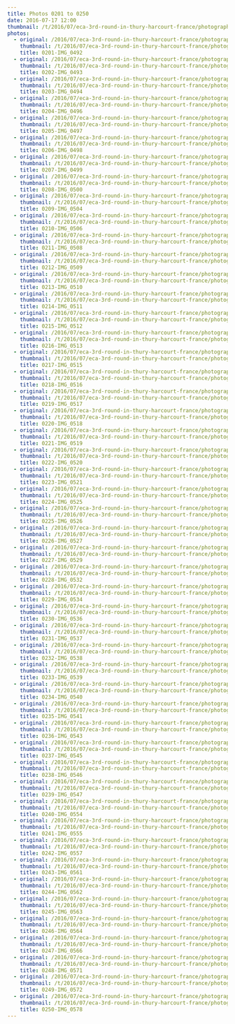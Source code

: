 ```yaml
---
title: Photos 0201 to 0250
date: 2016-07-17 12:00
thumbnail: /t/2016/07/eca-3rd-round-in-thury-harcourt-france/photographs-from-saturday-16th/photos-0201-to-0250/0201-img_0492.jpg
photos:
  - original: /2016/07/eca-3rd-round-in-thury-harcourt-france/photographs-from-saturday-16th/photos-0201-to-0250/0201-img_0492.jpg
    thumbnail: /t/2016/07/eca-3rd-round-in-thury-harcourt-france/photographs-from-saturday-16th/photos-0201-to-0250/0201-img_0492.jpg
    title: 0201-IMG_0492
  - original: /2016/07/eca-3rd-round-in-thury-harcourt-france/photographs-from-saturday-16th/photos-0201-to-0250/0202-img_0493.jpg
    thumbnail: /t/2016/07/eca-3rd-round-in-thury-harcourt-france/photographs-from-saturday-16th/photos-0201-to-0250/0202-img_0493.jpg
    title: 0202-IMG_0493
  - original: /2016/07/eca-3rd-round-in-thury-harcourt-france/photographs-from-saturday-16th/photos-0201-to-0250/0203-img_0494.jpg
    thumbnail: /t/2016/07/eca-3rd-round-in-thury-harcourt-france/photographs-from-saturday-16th/photos-0201-to-0250/0203-img_0494.jpg
    title: 0203-IMG_0494
  - original: /2016/07/eca-3rd-round-in-thury-harcourt-france/photographs-from-saturday-16th/photos-0201-to-0250/0204-img_0496.jpg
    thumbnail: /t/2016/07/eca-3rd-round-in-thury-harcourt-france/photographs-from-saturday-16th/photos-0201-to-0250/0204-img_0496.jpg
    title: 0204-IMG_0496
  - original: /2016/07/eca-3rd-round-in-thury-harcourt-france/photographs-from-saturday-16th/photos-0201-to-0250/0205-img_0497.jpg
    thumbnail: /t/2016/07/eca-3rd-round-in-thury-harcourt-france/photographs-from-saturday-16th/photos-0201-to-0250/0205-img_0497.jpg
    title: 0205-IMG_0497
  - original: /2016/07/eca-3rd-round-in-thury-harcourt-france/photographs-from-saturday-16th/photos-0201-to-0250/0206-img_0498.jpg
    thumbnail: /t/2016/07/eca-3rd-round-in-thury-harcourt-france/photographs-from-saturday-16th/photos-0201-to-0250/0206-img_0498.jpg
    title: 0206-IMG_0498
  - original: /2016/07/eca-3rd-round-in-thury-harcourt-france/photographs-from-saturday-16th/photos-0201-to-0250/0207-img_0499.jpg
    thumbnail: /t/2016/07/eca-3rd-round-in-thury-harcourt-france/photographs-from-saturday-16th/photos-0201-to-0250/0207-img_0499.jpg
    title: 0207-IMG_0499
  - original: /2016/07/eca-3rd-round-in-thury-harcourt-france/photographs-from-saturday-16th/photos-0201-to-0250/0208-img_0500.jpg
    thumbnail: /t/2016/07/eca-3rd-round-in-thury-harcourt-france/photographs-from-saturday-16th/photos-0201-to-0250/0208-img_0500.jpg
    title: 0208-IMG_0500
  - original: /2016/07/eca-3rd-round-in-thury-harcourt-france/photographs-from-saturday-16th/photos-0201-to-0250/0209-img_0504.jpg
    thumbnail: /t/2016/07/eca-3rd-round-in-thury-harcourt-france/photographs-from-saturday-16th/photos-0201-to-0250/0209-img_0504.jpg
    title: 0209-IMG_0504
  - original: /2016/07/eca-3rd-round-in-thury-harcourt-france/photographs-from-saturday-16th/photos-0201-to-0250/0210-img_0506.jpg
    thumbnail: /t/2016/07/eca-3rd-round-in-thury-harcourt-france/photographs-from-saturday-16th/photos-0201-to-0250/0210-img_0506.jpg
    title: 0210-IMG_0506
  - original: /2016/07/eca-3rd-round-in-thury-harcourt-france/photographs-from-saturday-16th/photos-0201-to-0250/0211-img_0508.jpg
    thumbnail: /t/2016/07/eca-3rd-round-in-thury-harcourt-france/photographs-from-saturday-16th/photos-0201-to-0250/0211-img_0508.jpg
    title: 0211-IMG_0508
  - original: /2016/07/eca-3rd-round-in-thury-harcourt-france/photographs-from-saturday-16th/photos-0201-to-0250/0212-img_0509.jpg
    thumbnail: /t/2016/07/eca-3rd-round-in-thury-harcourt-france/photographs-from-saturday-16th/photos-0201-to-0250/0212-img_0509.jpg
    title: 0212-IMG_0509
  - original: /2016/07/eca-3rd-round-in-thury-harcourt-france/photographs-from-saturday-16th/photos-0201-to-0250/0213-img_0510.jpg
    thumbnail: /t/2016/07/eca-3rd-round-in-thury-harcourt-france/photographs-from-saturday-16th/photos-0201-to-0250/0213-img_0510.jpg
    title: 0213-IMG_0510
  - original: /2016/07/eca-3rd-round-in-thury-harcourt-france/photographs-from-saturday-16th/photos-0201-to-0250/0214-img_0511.jpg
    thumbnail: /t/2016/07/eca-3rd-round-in-thury-harcourt-france/photographs-from-saturday-16th/photos-0201-to-0250/0214-img_0511.jpg
    title: 0214-IMG_0511
  - original: /2016/07/eca-3rd-round-in-thury-harcourt-france/photographs-from-saturday-16th/photos-0201-to-0250/0215-img_0512.jpg
    thumbnail: /t/2016/07/eca-3rd-round-in-thury-harcourt-france/photographs-from-saturday-16th/photos-0201-to-0250/0215-img_0512.jpg
    title: 0215-IMG_0512
  - original: /2016/07/eca-3rd-round-in-thury-harcourt-france/photographs-from-saturday-16th/photos-0201-to-0250/0216-img_0513.jpg
    thumbnail: /t/2016/07/eca-3rd-round-in-thury-harcourt-france/photographs-from-saturday-16th/photos-0201-to-0250/0216-img_0513.jpg
    title: 0216-IMG_0513
  - original: /2016/07/eca-3rd-round-in-thury-harcourt-france/photographs-from-saturday-16th/photos-0201-to-0250/0217-img_0515.jpg
    thumbnail: /t/2016/07/eca-3rd-round-in-thury-harcourt-france/photographs-from-saturday-16th/photos-0201-to-0250/0217-img_0515.jpg
    title: 0217-IMG_0515
  - original: /2016/07/eca-3rd-round-in-thury-harcourt-france/photographs-from-saturday-16th/photos-0201-to-0250/0218-img_0516.jpg
    thumbnail: /t/2016/07/eca-3rd-round-in-thury-harcourt-france/photographs-from-saturday-16th/photos-0201-to-0250/0218-img_0516.jpg
    title: 0218-IMG_0516
  - original: /2016/07/eca-3rd-round-in-thury-harcourt-france/photographs-from-saturday-16th/photos-0201-to-0250/0219-img_0517.jpg
    thumbnail: /t/2016/07/eca-3rd-round-in-thury-harcourt-france/photographs-from-saturday-16th/photos-0201-to-0250/0219-img_0517.jpg
    title: 0219-IMG_0517
  - original: /2016/07/eca-3rd-round-in-thury-harcourt-france/photographs-from-saturday-16th/photos-0201-to-0250/0220-img_0518.jpg
    thumbnail: /t/2016/07/eca-3rd-round-in-thury-harcourt-france/photographs-from-saturday-16th/photos-0201-to-0250/0220-img_0518.jpg
    title: 0220-IMG_0518
  - original: /2016/07/eca-3rd-round-in-thury-harcourt-france/photographs-from-saturday-16th/photos-0201-to-0250/0221-img_0519.jpg
    thumbnail: /t/2016/07/eca-3rd-round-in-thury-harcourt-france/photographs-from-saturday-16th/photos-0201-to-0250/0221-img_0519.jpg
    title: 0221-IMG_0519
  - original: /2016/07/eca-3rd-round-in-thury-harcourt-france/photographs-from-saturday-16th/photos-0201-to-0250/0222-img_0520.jpg
    thumbnail: /t/2016/07/eca-3rd-round-in-thury-harcourt-france/photographs-from-saturday-16th/photos-0201-to-0250/0222-img_0520.jpg
    title: 0222-IMG_0520
  - original: /2016/07/eca-3rd-round-in-thury-harcourt-france/photographs-from-saturday-16th/photos-0201-to-0250/0223-img_0521.jpg
    thumbnail: /t/2016/07/eca-3rd-round-in-thury-harcourt-france/photographs-from-saturday-16th/photos-0201-to-0250/0223-img_0521.jpg
    title: 0223-IMG_0521
  - original: /2016/07/eca-3rd-round-in-thury-harcourt-france/photographs-from-saturday-16th/photos-0201-to-0250/0224-img_0525.jpg
    thumbnail: /t/2016/07/eca-3rd-round-in-thury-harcourt-france/photographs-from-saturday-16th/photos-0201-to-0250/0224-img_0525.jpg
    title: 0224-IMG_0525
  - original: /2016/07/eca-3rd-round-in-thury-harcourt-france/photographs-from-saturday-16th/photos-0201-to-0250/0225-img_0526.jpg
    thumbnail: /t/2016/07/eca-3rd-round-in-thury-harcourt-france/photographs-from-saturday-16th/photos-0201-to-0250/0225-img_0526.jpg
    title: 0225-IMG_0526
  - original: /2016/07/eca-3rd-round-in-thury-harcourt-france/photographs-from-saturday-16th/photos-0201-to-0250/0226-img_0527.jpg
    thumbnail: /t/2016/07/eca-3rd-round-in-thury-harcourt-france/photographs-from-saturday-16th/photos-0201-to-0250/0226-img_0527.jpg
    title: 0226-IMG_0527
  - original: /2016/07/eca-3rd-round-in-thury-harcourt-france/photographs-from-saturday-16th/photos-0201-to-0250/0227-img_0529.jpg
    thumbnail: /t/2016/07/eca-3rd-round-in-thury-harcourt-france/photographs-from-saturday-16th/photos-0201-to-0250/0227-img_0529.jpg
    title: 0227-IMG_0529
  - original: /2016/07/eca-3rd-round-in-thury-harcourt-france/photographs-from-saturday-16th/photos-0201-to-0250/0228-img_0532.jpg
    thumbnail: /t/2016/07/eca-3rd-round-in-thury-harcourt-france/photographs-from-saturday-16th/photos-0201-to-0250/0228-img_0532.jpg
    title: 0228-IMG_0532
  - original: /2016/07/eca-3rd-round-in-thury-harcourt-france/photographs-from-saturday-16th/photos-0201-to-0250/0229-img_0534.jpg
    thumbnail: /t/2016/07/eca-3rd-round-in-thury-harcourt-france/photographs-from-saturday-16th/photos-0201-to-0250/0229-img_0534.jpg
    title: 0229-IMG_0534
  - original: /2016/07/eca-3rd-round-in-thury-harcourt-france/photographs-from-saturday-16th/photos-0201-to-0250/0230-img_0536.jpg
    thumbnail: /t/2016/07/eca-3rd-round-in-thury-harcourt-france/photographs-from-saturday-16th/photos-0201-to-0250/0230-img_0536.jpg
    title: 0230-IMG_0536
  - original: /2016/07/eca-3rd-round-in-thury-harcourt-france/photographs-from-saturday-16th/photos-0201-to-0250/0231-img_0537.jpg
    thumbnail: /t/2016/07/eca-3rd-round-in-thury-harcourt-france/photographs-from-saturday-16th/photos-0201-to-0250/0231-img_0537.jpg
    title: 0231-IMG_0537
  - original: /2016/07/eca-3rd-round-in-thury-harcourt-france/photographs-from-saturday-16th/photos-0201-to-0250/0232-img_0538.jpg
    thumbnail: /t/2016/07/eca-3rd-round-in-thury-harcourt-france/photographs-from-saturday-16th/photos-0201-to-0250/0232-img_0538.jpg
    title: 0232-IMG_0538
  - original: /2016/07/eca-3rd-round-in-thury-harcourt-france/photographs-from-saturday-16th/photos-0201-to-0250/0233-img_0539.jpg
    thumbnail: /t/2016/07/eca-3rd-round-in-thury-harcourt-france/photographs-from-saturday-16th/photos-0201-to-0250/0233-img_0539.jpg
    title: 0233-IMG_0539
  - original: /2016/07/eca-3rd-round-in-thury-harcourt-france/photographs-from-saturday-16th/photos-0201-to-0250/0234-img_0540.jpg
    thumbnail: /t/2016/07/eca-3rd-round-in-thury-harcourt-france/photographs-from-saturday-16th/photos-0201-to-0250/0234-img_0540.jpg
    title: 0234-IMG_0540
  - original: /2016/07/eca-3rd-round-in-thury-harcourt-france/photographs-from-saturday-16th/photos-0201-to-0250/0235-img_0541.jpg
    thumbnail: /t/2016/07/eca-3rd-round-in-thury-harcourt-france/photographs-from-saturday-16th/photos-0201-to-0250/0235-img_0541.jpg
    title: 0235-IMG_0541
  - original: /2016/07/eca-3rd-round-in-thury-harcourt-france/photographs-from-saturday-16th/photos-0201-to-0250/0236-img_0543.jpg
    thumbnail: /t/2016/07/eca-3rd-round-in-thury-harcourt-france/photographs-from-saturday-16th/photos-0201-to-0250/0236-img_0543.jpg
    title: 0236-IMG_0543
  - original: /2016/07/eca-3rd-round-in-thury-harcourt-france/photographs-from-saturday-16th/photos-0201-to-0250/0237-img_0545.jpg
    thumbnail: /t/2016/07/eca-3rd-round-in-thury-harcourt-france/photographs-from-saturday-16th/photos-0201-to-0250/0237-img_0545.jpg
    title: 0237-IMG_0545
  - original: /2016/07/eca-3rd-round-in-thury-harcourt-france/photographs-from-saturday-16th/photos-0201-to-0250/0238-img_0546.jpg
    thumbnail: /t/2016/07/eca-3rd-round-in-thury-harcourt-france/photographs-from-saturday-16th/photos-0201-to-0250/0238-img_0546.jpg
    title: 0238-IMG_0546
  - original: /2016/07/eca-3rd-round-in-thury-harcourt-france/photographs-from-saturday-16th/photos-0201-to-0250/0239-img_0547.jpg
    thumbnail: /t/2016/07/eca-3rd-round-in-thury-harcourt-france/photographs-from-saturday-16th/photos-0201-to-0250/0239-img_0547.jpg
    title: 0239-IMG_0547
  - original: /2016/07/eca-3rd-round-in-thury-harcourt-france/photographs-from-saturday-16th/photos-0201-to-0250/0240-img_0554.jpg
    thumbnail: /t/2016/07/eca-3rd-round-in-thury-harcourt-france/photographs-from-saturday-16th/photos-0201-to-0250/0240-img_0554.jpg
    title: 0240-IMG_0554
  - original: /2016/07/eca-3rd-round-in-thury-harcourt-france/photographs-from-saturday-16th/photos-0201-to-0250/0241-img_0555.jpg
    thumbnail: /t/2016/07/eca-3rd-round-in-thury-harcourt-france/photographs-from-saturday-16th/photos-0201-to-0250/0241-img_0555.jpg
    title: 0241-IMG_0555
  - original: /2016/07/eca-3rd-round-in-thury-harcourt-france/photographs-from-saturday-16th/photos-0201-to-0250/0242-img_0557.jpg
    thumbnail: /t/2016/07/eca-3rd-round-in-thury-harcourt-france/photographs-from-saturday-16th/photos-0201-to-0250/0242-img_0557.jpg
    title: 0242-IMG_0557
  - original: /2016/07/eca-3rd-round-in-thury-harcourt-france/photographs-from-saturday-16th/photos-0201-to-0250/0243-img_0561.jpg
    thumbnail: /t/2016/07/eca-3rd-round-in-thury-harcourt-france/photographs-from-saturday-16th/photos-0201-to-0250/0243-img_0561.jpg
    title: 0243-IMG_0561
  - original: /2016/07/eca-3rd-round-in-thury-harcourt-france/photographs-from-saturday-16th/photos-0201-to-0250/0244-img_0562.jpg
    thumbnail: /t/2016/07/eca-3rd-round-in-thury-harcourt-france/photographs-from-saturday-16th/photos-0201-to-0250/0244-img_0562.jpg
    title: 0244-IMG_0562
  - original: /2016/07/eca-3rd-round-in-thury-harcourt-france/photographs-from-saturday-16th/photos-0201-to-0250/0245-img_0563.jpg
    thumbnail: /t/2016/07/eca-3rd-round-in-thury-harcourt-france/photographs-from-saturday-16th/photos-0201-to-0250/0245-img_0563.jpg
    title: 0245-IMG_0563
  - original: /2016/07/eca-3rd-round-in-thury-harcourt-france/photographs-from-saturday-16th/photos-0201-to-0250/0246-img_0564.jpg
    thumbnail: /t/2016/07/eca-3rd-round-in-thury-harcourt-france/photographs-from-saturday-16th/photos-0201-to-0250/0246-img_0564.jpg
    title: 0246-IMG_0564
  - original: /2016/07/eca-3rd-round-in-thury-harcourt-france/photographs-from-saturday-16th/photos-0201-to-0250/0247-img_0566.jpg
    thumbnail: /t/2016/07/eca-3rd-round-in-thury-harcourt-france/photographs-from-saturday-16th/photos-0201-to-0250/0247-img_0566.jpg
    title: 0247-IMG_0566
  - original: /2016/07/eca-3rd-round-in-thury-harcourt-france/photographs-from-saturday-16th/photos-0201-to-0250/0248-img_0571.jpg
    thumbnail: /t/2016/07/eca-3rd-round-in-thury-harcourt-france/photographs-from-saturday-16th/photos-0201-to-0250/0248-img_0571.jpg
    title: 0248-IMG_0571
  - original: /2016/07/eca-3rd-round-in-thury-harcourt-france/photographs-from-saturday-16th/photos-0201-to-0250/0249-img_0572.jpg
    thumbnail: /t/2016/07/eca-3rd-round-in-thury-harcourt-france/photographs-from-saturday-16th/photos-0201-to-0250/0249-img_0572.jpg
    title: 0249-IMG_0572
  - original: /2016/07/eca-3rd-round-in-thury-harcourt-france/photographs-from-saturday-16th/photos-0201-to-0250/0250-img_0578.jpg
    thumbnail: /t/2016/07/eca-3rd-round-in-thury-harcourt-france/photographs-from-saturday-16th/photos-0201-to-0250/0250-img_0578.jpg
    title: 0250-IMG_0578
---
```

